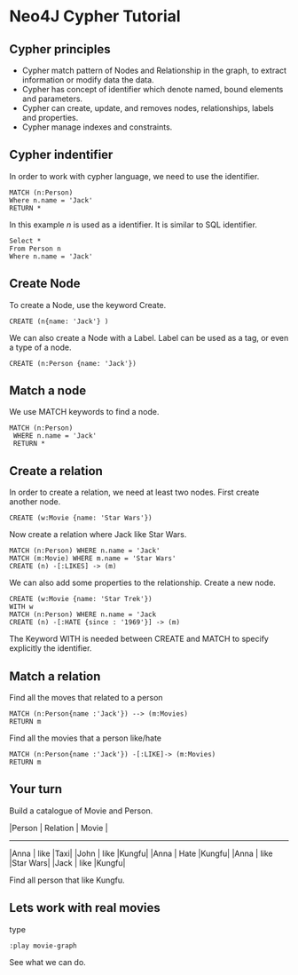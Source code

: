 # Neo4J Cypher Tutorial

## Cypher principles

* Cypher match pattern of Nodes and Relationship in the graph, to extract information or modify data the data.
* Cypher has concept of identifier which denote named, bound elements and parameters.
* Cypher can create, update, and removes nodes, relationships, labels and properties.
* Cypher manage indexes and constraints.

## Cypher indentifier

In order to work with cypher language, we need to use the identifier.

```
MATCH (n:Person)
Where n.name = 'Jack'
RETURN *

```

In this example _n_ is used as a identifier.
It is similar to SQL identifier.

```
Select *
From Person n
Where n.name = 'Jack'
```

## Create Node

To create a Node, use the keyword Create.

```
CREATE (n{name: 'Jack'} )
``` 

We can also create a Node with a Label.
Label can be used as a tag, or even a type of a node.

```
CREATE (n:Person {name: 'Jack'})
```

## Match a node

We use MATCH keywords to find a node.

```
MATCH (n:Person)
 WHERE n.name = 'Jack'
 RETURN *
```

## Create a relation

In order to create a relation, we need at least two nodes.
First create another node.

```
CREATE (w:Movie {name: 'Star Wars'})
```

Now create a relation where Jack like Star Wars.

```
MATCH (n:Person) WHERE n.name = 'Jack'
MATCH (m:Movie) WHERE m.name = 'Star Wars'
CREATE (n) -[:LIKES] -> (m)
```

We can also add some properties to the relationship.
Create a new node.

```
CREATE (w:Movie {name: 'Star Trek'})
WITH w
MATCH (n:Person) WHERE n.name = 'Jack
CREATE (n) -[:HATE {since : '1969'}] -> (m)
```

The Keyword WITH is needed between CREATE and MATCH to specify explicitly the identifier.

## Match a relation

Find all the moves that related to a person

```
MATCH (n:Person{name :'Jack'}) --> (m:Movies)
RETURN m
```

Find all the movies that a person like/hate

```
MATCH (n:Person{name :'Jack'}) -[:LIKE]-> (m:Movies)
RETURN m
```

## Your turn

Build a catalogue of Movie and Person.

|Person | Relation | Movie |
 -------  --------- -------
|Anna   | like     |Taxi|
|John   | like     |Kungfu|
|Anna   | Hate     |Kungfu|
|Anna   | like     |Star Wars|
|Jack   | like     |Kungfu|

Find all person that like Kungfu.

## Lets work with real movies

type
```
:play movie-graph
```

See what we can do.






